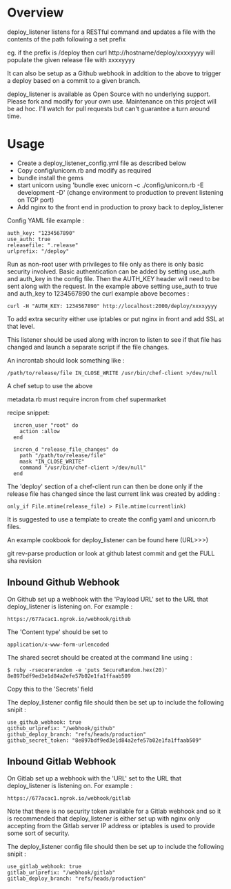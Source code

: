 # Overview

deploy_listener listens for a RESTful command and updates a file with the contents of 
the path following a set prefix

eg. if the prefix is /deploy then curl http://hostname/deploy/xxxxyyyy will populate
the given release file with xxxxyyyy

It can also be setup as a Github webhook in addition to the above to trigger a deploy
based on a commit to a given branch.

deploy_listener is available as Open Source with no underlying support. Please fork and 
modify for your own use. Maintenance on this project will be ad hoc. I'll watch for pull requests 
but can't guarantee a turn around time.

# Usage

- Create a deploy_listener_config.yml file as described below
- Copy config/unicorn.rb and modify as required
- bundle install the gems
- start unicorn using 'bundle exec unicorn -c ./config/unicorn.rb -E development -D' (change environment to production to prevent listening on TCP port) 
- Add nginx to the front end in production to proxy back to deploy_listener

Config YAML file example :

```
auth_key: "1234567890"
use_auth: true
releasefile: ".release"
urlprefix: "/deploy"
```

Run as non-root user with privileges to file only as there is only basic security 
involved. Basic authentication can be added by setting use_auth and auth_key in the 
config file. Then the AUTH_KEY header will need to be sent along with the request.
In the example above setting use_auth to true and auth_key to 1234567890 the curl
example above becomes :

```
curl -H "AUTH_KEY: 1234567890" http://localhost:2000/deploy/xxxxyyyy
```

To add extra security either use iptables or put nginx in front and add SSL at
that level.

This listener should be used along with incron to listen to see if that file has 
changed and launch a separate script if the file changes.

An incrontab should look something like :

```
/path/to/release/file IN_CLOSE_WRITE /usr/bin/chef-client >/dev/null
```
A chef setup to use the above 

metadata.rb must require incron from chef supermarket

recipe snippet:

```  
  incron_user "root" do
    action :allow
  end
  
  incron_d "release_file_changes" do
    path "/path/to/release/file"
    mask "IN_CLOSE_WRITE"
    command "/usr/bin/chef-client >/dev/null"
  end
```
The 'deploy' section of a chef-client run can then be done only if the release file has
changed since the last current link was created by adding :

```
only_if File.mtime(release_file) > File.mtime(currentlink)
```

It is suggested to use a template to create the config yaml and unicorn.rb files. 

An example cookbook for deploy_listener can be found here (URL>>>)

git rev-parse production or look at github latest commit and get the FULL sha revision


## Inbound Github Webhook

On Github set up a webhook with the 'Payload URL' set to the URL that deploy_listener is
listening on. For example :

```
https://677acac1.ngrok.io/webhook/github
```
The 'Content type' should be set to 

```
application/x-www-form-urlencoded
```

The shared secret should be created at the command line using :

```
$ ruby -rsecurerandom -e 'puts SecureRandom.hex(20)'
8e897bdf9ed3e1d84a2efe57b02e1fa1ffaab509 
```
Copy this to the 'Secrets' field

The deploy_listener config file should then be set up to include the following snipit :

```
use_github_webhook: true
github_urlprefix: "/webhook/github"
github_deploy_branch: "refs/heads/production"
github_secret_token: "8e897bdf9ed3e1d84a2efe57b02e1fa1ffaab509"
```


## Inbound Gitlab Webhook

On Gitlab set up a webhook with the 'URL' set to the URL that deploy_listener is
listening on. For example :

```
https://677acac1.ngrok.io/webhook/gitlab
```

Note that there is no security token available for a Gitlab webhook and so it is 
recommended that deploy_listener is either set up with nginx only accepting from
the Gitlab server IP address or iptables is used to provide some sort of security.


The deploy_listener config file should then be set up to include the following snipit :

```
use_gitlab_webhook: true
gitlab_urlprefix: "/webhook/gitlab"
gitlab_deploy_branch: "refs/heads/production"
```